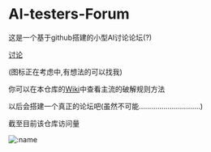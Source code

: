 # AI-testers-Forum

这是一个基于github搭建的小型AI讨论论坛(?)

[讨论](https://github.com/viopsa233/aitesters-forum-backup/discussions)

(图标正在考虑中,有想法的可以找我)

你可以在本仓库的[Wiki](https://github.com/viopsa233/AI-testers-Forum/wiki)中查看主流的破解规则方法


以后会搭建一个真正的论坛吧(虽然不可能..............................)

截至目前该仓库访问量

![:name](https://count.getloli.com/get/@:aitesters-forum-backup)
